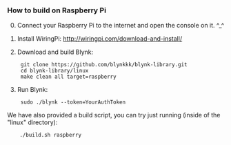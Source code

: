
### How to build on Raspberry Pi

0. Connect your Raspberry Pi to the internet and open the console on it. ^_^

1. Install WiringPi:
    http://wiringpi.com/download-and-install/

2. Download and build Blynk:

        git clone https://github.com/blynkkk/blynk-library.git
        cd blynk-library/linux
        make clean all target=raspberry

3. Run Blynk:

        sudo ./blynk --token=YourAuthToken

We have also provided a build script, you can try just running (inside of the "linux" directory):

        ./build.sh raspberry
